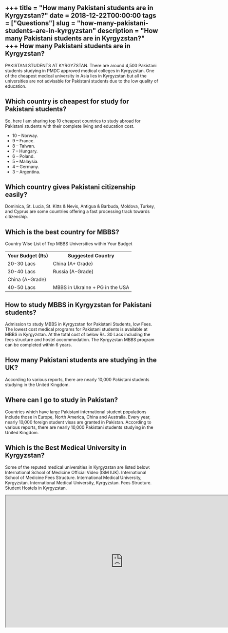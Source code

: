 +++
title = "How many Pakistani students are in Kyrgyzstan?"
date = 2018-12-22T00:00:00
tags = ["Questions"]
slug = "how-many-pakistani-students-are-in-kyrgyzstan"
description = "How many Pakistani students are in Kyrgyzstan?"
+++
How many Pakistani students are in Kyrgyzstan?
----------------------------------------------

PAKISTANI STUDENTS AT KYRGYZSTAN. There are around 4,500 Pakistani students studying in PMDC approved medical colleges in Kyrgyzstan. One of the cheapest medical university in Asia lies in Kyrgyzstan but all the universities are not advisable for Pakistani students due to the low quality of education.

Which country is cheapest for study for Pakistani students?
-----------------------------------------------------------

So, here I am sharing top 10 cheapest countries to study abroad for Pakistani students with their complete living and education cost.

- 10 – Norway.
- 9 – France.
- 8 – Taiwan.
- 7 – Hungary.
- 6 – Poland.
- 5 – Malaysia.
- 4 – Germany.
- 3 – Argentina.

Which country gives Pakistani citizenship easily?
-------------------------------------------------

Dominica, St. Lucia, St. Kitts &amp; Nevis, Antigua &amp; Barbuda, Moldova, Turkey, and Cyprus are some countries offering a fast processing track towards citizenship.

Which is the best country for MBBS?
-----------------------------------

Country Wise List of Top MBBS Universities within Your Budget

<table><tr><th>Your Budget (Rs)</th><th>Suggested Country</th></tr><tr><td>20-30 Lacs</td><td>China (A+ Grade)</td></tr><tr><td>30-40 Lacs</td><td>Russia (A-Grade)</td></tr><tr><td>China (A-Grade)</td></tr><tr><td>40-50 Lacs</td><td>MBBS in Ukraine + PG in the USA</td></tr></table>

How to study MBBS in Kyrgyzstan for Pakistani students?
-------------------------------------------------------

Admission to study MBBS in Kyrgyzstan for Pakistani Students, low Fees. The lowest cost medical programs for Pakistani students is available at MBBS in Kyrgyzstan. At the total cost of below Rs. 30 Lacs including the fees structure and hostel accommodation. The Kyrgyzstan MBBS program can be completed within 6 years.

How many Pakistani students are studying in the UK?
---------------------------------------------------

According to various reports, there are nearly 10,000 Pakistani students studying in the United Kingdom.

Where can I go to study in Pakistan?
------------------------------------

Countries which have large Pakistani international student populations include those in Europe, North America, China and Australia. Every year, nearly 10,000 foreign student visas are granted in Pakistan. According to various reports, there are nearly 10,000 Pakistani students studying in the United Kingdom.

Which is the Best Medical University in Kyrgyzstan?
---------------------------------------------------

Some of the reputed medical universities in Kyrgyzstan are listed below: International School of Medicine Official Video (ISM IUK). International School of Medicine Fees Structure. International Medical University, Kyrgyzstan. International Medical University, Kyrgyzstan. Fees Structure. Student Hostels in Kyrgyzstan.

<iframe allow="accelerometer; autoplay; clipboard-write; encrypted-media; gyroscope; picture-in-picture" allowfullscreen="" class="__youtube_prefs__  epyt-is-override  no-lazyload" data-no-lazy="1" data-origheight="433" data-origwidth="770" data-skipgform_ajax_framebjll="" height="433" id="_ytid_55777" loading="lazy" src="https://www.youtube.com/embed/WXAn0wpgx9g?enablejsapi=1&autoplay=0&cc_load_policy=0&cc_lang_pref=&iv_load_policy=1&loop=0&modestbranding=0&rel=1&fs=1&playsinline=0&autohide=2&theme=dark&color=red&controls=1&" title="YouTube player" width="770"></iframe>